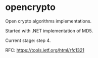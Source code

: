 # opencrypto

Open crypto algorithms implementations.

Started with .NET implementation of MD5.

Current stage: step 4.

RFC: https://tools.ietf.org/html/rfc1321
